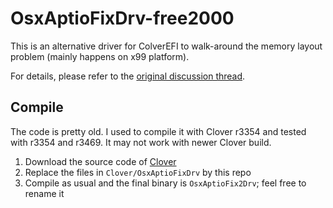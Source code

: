 # OsxAptioFixDrv-free2000

This is an alternative driver for ColverEFI to walk-around the memory layout problem (mainly happens on x99 platform).

For details, please refer to the [original discussion thread](https://sourceforge.net/p/cloverefiboot/tickets/125/).

## Compile

The code is pretty old. I used to compile it with Clover r3354 and tested with r3354 and r3469. It may not work with newer Clover build.

1. Download the source code of [Clover](https://sourceforge.net/projects/cloverefiboot/)
2. Replace the files in `Clover/OsxAptioFixDrv` by this repo
3. Compile as usual and the final binary is `OsxAptioFix2Drv`; feel free to rename it
